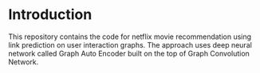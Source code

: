 # Introduction
This repository contains the code for netflix movie recommendation using link prediction on user interaction graphs. The approach uses deep neural network called Graph Auto Encoder built on the top of Graph Convolution Network.

